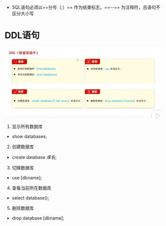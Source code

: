- SQL语句必须以==分号（;）== 作为结束标志，==--== 为注释符，且语句不区分大小写
# DDL语句
![Alt text](image.png)
1. 显示所有数据库
- show databases; 
2. 创建数据库 
-  create database *库名*;  
3. 切换数据库
- use [dbname]; 
4. 查看当前所在数据库
- select database();
5. 删除数据库
- drop database [dbname];